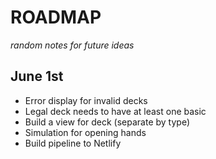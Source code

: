 # ROADMAP
*random notes for future ideas*

## June 1st

- Error display for invalid decks
- Legal deck needs to have at least one basic
- Build a view for deck (separate by type)
- Simulation for opening hands
- Build pipeline to Netlify
